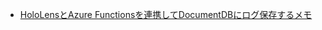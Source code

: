 * [HoloLensとAzure Functionsを連携してDocumentDBにログ保存するメモ](http://www.1ft-seabass.jp/memo/2017/04/19/hololens-meets-azure-functions-documentdb/)
